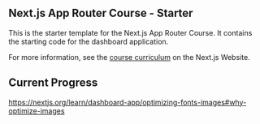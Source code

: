 ## Next.js App Router Course - Starter

This is the starter template for the Next.js App Router Course. It contains the starting code for the dashboard application.

For more information, see the [course curriculum](https://nextjs.org/learn) on the Next.js Website.

## Current Progress
https://nextjs.org/learn/dashboard-app/optimizing-fonts-images#why-optimize-images